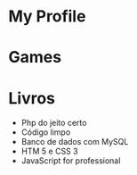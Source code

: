 # My Profile

# Games

# Livros

* Php do jeito certo
* Código limpo
* Banco de dados com MySQL
* HTM 5 e CSS 3
* JavaScript for professional